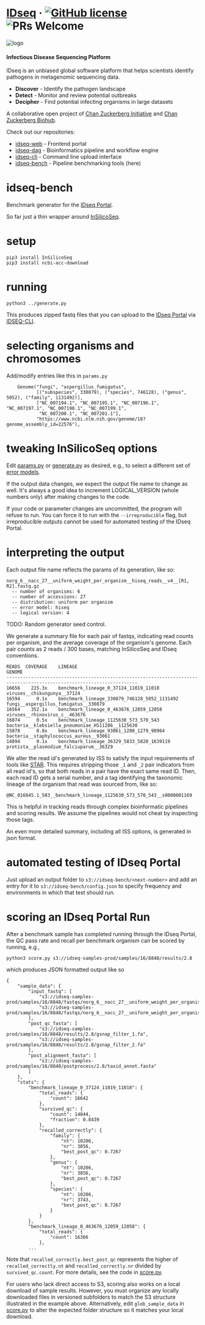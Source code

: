# [IDseq](https://idseq.net/) &middot; [![GitHub license](https://img.shields.io/badge/license-MIT-brightgreen.svg)](https://github.com/chanzuckerberg/idseq-web/blob/master/LICENSE) ![PRs Welcome](https://img.shields.io/badge/PRs-welcome-brightgreen.svg)

![logo](https://assets.idseq.net/Logo_Black.png)

#### Infectious Disease Sequencing Platform
IDseq is an unbiased global software platform that helps scientists identify pathogens in metagenomic sequencing data.

- **Discover** - Identify the pathogen landscape
- **Detect** - Monitor and review potential outbreaks
- **Decipher** - Find potential infecting organisms in large datasets

A collaborative open project of [Chan Zuckerberg Initiative](https://www.chanzuckerberg.com/) and [Chan Zuckerberg Biohub](https://czbiohub.org).

Check out our repositories:
- [idseq-web](https://github.com/chanzuckerberg/idseq-web) - Frontend portal
- [idseq-dag](https://github.com/chanzuckerberg/idseq-dag) - Bioinformatics pipeline and workflow engine
- [idseq-cli](https://github.com/chanzuckerberg/idseq-cli) - Command line upload interface
- [idseq-bench](https://github.com/chanzuckerberg/idseq-bench) - Pipeline benchmarking tools (here)

# idseq-bench
Benchmark generator for the [IDseq Portal](https://idseq.net).

So far just a thin wrapper around [InSilicoSeq](https://insilicoseq.readthedocs.io/en/latest/).

# setup
```
pip3 install InSilicoSeq
pip3 install ncbi-acc-download
```

# running
```
python3 ../generate.py
```

This produces zipped fastq files that you can upload to the [IDseq Portal](https://idseq.net) via [IDSEQ-CLI](https://github.com/chanzuckerberg/idseq-cli).

# selecting organisms and chromosomes
Add/modify entries like this in `params.py`
```
    Genome("fungi", "aspergillus_fumigatus",
           [("subspecies", 330879), ("species", 746128), ("genus", 5052), ("family", 1131492)],
           ["NC_007194.1", "NC_007195.1", "NC_007196.1", "NC_007197.1", "NC_007198.1", "NC_007199.1",
            "NC_007200.1", "NC_007201.1"],
           "https://www.ncbi.nlm.nih.gov/genome/18?genome_assembly_id=22576"),
```

# tweaking InSilicoSeq options
Edit [params.py](params.py) or [generate.py](generate.py) as desired, e.g., to select a different set of [error models](https://insilicoseq.readthedocs.io/en/latest/iss/model.html).

If the output data changes, we expect the output file name to change as well.  It's always a good idea to increment
LOGICAL_VERSION (whole numbers only) after making changes to the code.

If your code or parameter changes are uncommitted, the program will refuse to run.   You can force it to run with the `--irreproducible` flag, but irreproducible outputs cannot be used for automated testing of the IDseq Portal.

# interpreting the output
Each output file name reflects the params of its generation, like so:
```
norg_6__nacc_27__uniform_weight_per_organism__hiseq_reads__v4__[R1, R2].fastq.gz
  -- number of organisms: 6
  -- number of accessions: 27
  -- distribution: uniform per organism
  -- error model: hiseq
  -- logical version: 4
```
TODO:  Random generator seed control.

We generate a summary file for each pair of fastqs, indicating read counts per organism,
and the average coverage of the organism's genome.  Each pair counts as 2 reads / 300 bases,
matching InSilicoSeq and IDseq conventions.
```
READS  COVERAGE    LINEAGE                                          GENOME
----------------------------------------------------------------------------------------------------------------------
16656    215.3x    benchmark_lineage_0_37124_11019_11018            viruses__chikungunya__37124
16594      0.1x    benchmark_lineage_330879_746128_5052_1131492     fungi__aspergillus_fumigatus__330879
16564    352.1x    benchmark_lineage_0_463676_12059_12058           viruses__rhinovirus_c__463676
16074      0.5x    benchmark_lineage_1125630_573_570_543            bacteria__klebsiella_pneumoniae_HS11286__1125630
15078      0.8x    benchmark_lineage_93061_1280_1279_90964          bacteria__staphylococcus_aureus__93061
14894      0.1x    benchmark_lineage_36329_5833_5820_1639119        protista__plasmodium_falciuparum__36329
```
We alter the read id's generated by ISS to satisfy the input requirements of tools like [STAR](https://github.com/alexdobin/STAR).
This requires stripping those `_1` and `_2` pair indicators from all read id's, so that both reads in a pair have the exact same
read ID.  Then, each read ID gets a serial number, and a tag identifying the taxonomic lineage of the organism
that read was sourced from, like so:
```
@NC_016845.1_503__benchmark_lineage_1125630_573_570_543__s0000001169
```
This is helpful in tracking reads through complex bioinformatic pipelines and
scoring results.  We assume the pipelines would not cheat by inspecting those tags.

An even more detailed summary, including all ISS options, is generated in json format.

# automated testing of IDseq Portal

Just upload an output folder to `s3://idseq-bench/<next-number>` and add
an entry for it to `s3://idseq-bench/config.json` to specify frequency and environments in which that test should run.

# scoring an IDseq Portal Run

After a benchmark sample has completed running through the IDseq Portal, the QC pass rate and recall per benchmark organism can be scored by running, e.g.,
```
python3 score.py s3://idseq-samples-prod/samples/16/8848/results/2.8
```
which produces JSON formatted output like so
```
{
    "sample_data": {
        "input_fastq": [
            "s3://idseq-samples-prod/samples/16/8848/fastqs/norg_6__nacc_27__uniform_weight_per_organism__hiseq_reads__v4__R1.fastq.gz",
            "s3://idseq-samples-prod/samples/16/8848/fastqs/norg_6__nacc_27__uniform_weight_per_organism__hiseq_reads__v4__R2.fastq.gz"
        ],
        "post_qc_fasta": [
            "s3://idseq-samples-prod/samples/16/8848/results/2.8/gsnap_filter_1.fa",
            "s3://idseq-samples-prod/samples/16/8848/results/2.8/gsnap_filter_2.fa"
        ],
        "post_alignment_fasta": [
            "s3://idseq-samples-prod/samples/16/8848/postprocess/2.8/taxid_annot.fasta"
        ]
    },
    "stats": {
        "benchmark_lineage_0_37124_11019_11018": {
            "total_reads": {
                "count": 16642
            },
            "survived_qc": {
                "count": 14044,
                "fraction": 0.8439
            },
            "recalled_correctly": {
                "family": {
                    "nt": 10206,
                    "nr": 3856,
                    "best_post_qc": 0.7267
                },
                "genus": {
                    "nt": 10206,
                    "nr": 3856,
                    "best_post_qc": 0.7267
                },
                "species": {
                    "nt": 10206,
                    "nr": 3743,
                    "best_post_qc": 0.7267
                }
            }
        },
        "benchmark_lineage_0_463676_12059_12058": {
            "total_reads": {
                "count": 16366
            },
        ...
```
Note that `recalled_correctly.best_post_qc` represents the higher of `recalled_correctly.nt` and `recalled_correctly.nr` divided by `survived_qc.count`.  For more details, see the code in [score.py](score.py).

For users who lack direct access to S3, scoring also works on a local download of sample results.  However, you must organize any locally downloaded files in versioned subfolders to match the S3 structure illustrated in the example above.  Alternatively, edit `glob_sample_data` in [score.py](score.py) to alter the expected folder structure so it matches your local download.
